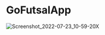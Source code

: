 # GoFutsalApp
![Screenshot_2022-07-23_10-59-20X](https://user-images.githubusercontent.com/64425575/180589750-1dcb5c4f-99f2-4a04-93dc-8a0efd51fabe.png)
